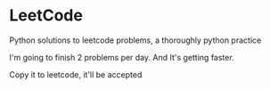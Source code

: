 LeetCode
========

Python solutions to leetcode problems, a thoroughly  python practice

I'm going to finish 2 problems per day. And It's getting faster.

Copy it to leetcode, it'll be accepted
